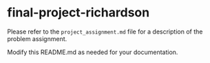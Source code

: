 # final-project-richardson

Please refer to the `project_assignment.md` file for a description of the problem assignment.

Modify this README.md as needed for your documentation.
